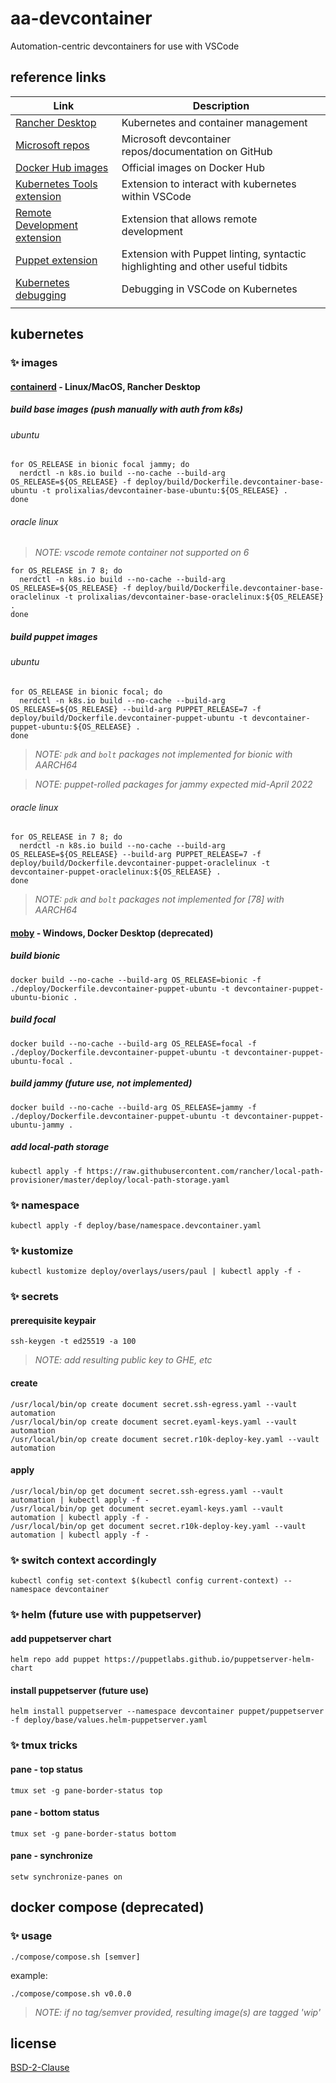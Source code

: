 # aa-devcontainer
Automation-centric devcontainers for use with VSCode
## reference links

| Link | Description |
| ----------- | ----------- |
| [Rancher Desktop](https://rancherdesktop.io)| Kubernetes and container management |
| [Microsoft repos](https://github.com/microsoft/vscode-dev-containers) | Microsoft devcontainer repos/documentation on GitHub |
| [Docker Hub images](https://hub.docker.com/_/microsoft-vscode-devcontainers) | Official images on Docker Hub |
| [Kubernetes Tools extension](https://marketplace.visualstudio.com/items?itemName=ms-kubernetes-tools.vscode-kubernetes-tools) | Extension to interact with kubernetes within VSCode |
| [Remote Development extension](https://marketplace.visualstudio.com/items?itemName=ms-vscode-remote.vscode-remote-extensionpack) | Extension that allows remote development |
| [Puppet extension](https://marketplace.visualstudio.com/items?itemName=puppet.puppet-vscode) | Extension with Puppet linting, syntactic highlighting and other useful tidbits |
| [Kubernetes debugging](https://github.com/Azure/vscode-kubernetes-tools/blob/master/debug-on-kubernetes.md) | Debugging in VSCode on Kubernetes |
| []() | |

## kubernetes
### :sparkles: images
#### [containerd](https://containerd.io) - Linux/MacOS, Rancher Desktop
##### build base images (push manually with auth from k8s)
###### ubuntu
```shell
for OS_RELEASE in bionic focal jammy; do
  nerdctl -n k8s.io build --no-cache --build-arg OS_RELEASE=${OS_RELEASE} -f deploy/build/Dockerfile.devcontainer-base-ubuntu -t prolixalias/devcontainer-base-ubuntu:${OS_RELEASE} .
done
```
###### oracle linux
  > *NOTE: vscode remote container not supported on 6*
```shell
for OS_RELEASE in 7 8; do
  nerdctl -n k8s.io build --no-cache --build-arg OS_RELEASE=${OS_RELEASE} -f deploy/build/Dockerfile.devcontainer-base-oraclelinux -t prolixalias/devcontainer-base-oraclelinux:${OS_RELEASE} .
done
```
##### build puppet images
###### ubuntu
```shell
for OS_RELEASE in bionic focal; do
  nerdctl -n k8s.io build --no-cache --build-arg OS_RELEASE=${OS_RELEASE} --build-arg PUPPET_RELEASE=7 -f deploy/build/Dockerfile.devcontainer-puppet-ubuntu -t devcontainer-puppet-ubuntu:${OS_RELEASE} .
done
```
  > *NOTE: `pdk` and `bolt` packages not implemented for bionic with AARCH64*

  > *NOTE: puppet-rolled packages for jammy expected mid-April 2022*
###### oracle linux
```shell
for OS_RELEASE in 7 8; do
  nerdctl -n k8s.io build --no-cache --build-arg OS_RELEASE=${OS_RELEASE} --build-arg PUPPET_RELEASE=7 -f deploy/build/Dockerfile.devcontainer-puppet-oraclelinux -t devcontainer-puppet-oraclelinux:${OS_RELEASE} .
done
```
  > *NOTE: `pdk` and `bolt` packages not implemented for [78] with AARCH64*
#### [moby](https://mobyproject.org) - Windows, Docker Desktop (deprecated)
##### build bionic
```shell
docker build --no-cache --build-arg OS_RELEASE=bionic -f ./deploy/Dockerfile.devcontainer-puppet-ubuntu -t devcontainer-puppet-ubuntu-bionic .
```
##### build focal
```shell
docker build --no-cache --build-arg OS_RELEASE=focal -f ./deploy/Dockerfile.devcontainer-puppet-ubuntu -t devcontainer-puppet-ubuntu-focal .
```
##### build jammy (future use, not implemented)
```shell
docker build --no-cache --build-arg OS_RELEASE=jammy -f ./deploy/Dockerfile.devcontainer-puppet-ubuntu -t devcontainer-puppet-ubuntu-jammy .
```
##### add local-path storage
```shell
kubectl apply -f https://raw.githubusercontent.com/rancher/local-path-provisioner/master/deploy/local-path-storage.yaml
```
### :sparkles: namespace
```shell
kubectl apply -f deploy/base/namespace.devcontainer.yaml
```
### :sparkles: kustomize
```shell
kubectl kustomize deploy/overlays/users/paul | kubectl apply -f -
```
### :sparkles: secrets
#### prerequisite keypair
```shell
ssh-keygen -t ed25519 -a 100
```
> *NOTE: add resulting public key to GHE, etc*
#### create
```shell
/usr/local/bin/op create document secret.ssh-egress.yaml --vault automation
/usr/local/bin/op create document secret.eyaml-keys.yaml --vault automation
/usr/local/bin/op create document secret.r10k-deploy-key.yaml --vault automation
```
#### apply
```shell
/usr/local/bin/op get document secret.ssh-egress.yaml --vault automation | kubectl apply -f -
/usr/local/bin/op get document secret.eyaml-keys.yaml --vault automation | kubectl apply -f -
/usr/local/bin/op get document secret.r10k-deploy-key.yaml --vault automation | kubectl apply -f -
```
### :sparkles: switch context accordingly
```shell
kubectl config set-context $(kubectl config current-context) --namespace devcontainer
```
### :sparkles: helm (future use with puppetserver)
#### add puppetserver chart
```shell
helm repo add puppet https://puppetlabs.github.io/puppetserver-helm-chart
```
#### install puppetserver (future use)
```shell
helm install puppetserver --namespace devcontainer puppet/puppetserver -f deploy/base/values.helm-puppetserver.yaml
```
### :sparkles: tmux tricks
#### pane - top status
```shell
tmux set -g pane-border-status top
```
#### pane - bottom status
```shell
tmux set -g pane-border-status bottom
```
#### pane - synchronize
```shell
setw synchronize-panes on
```
## docker compose (deprecated)
### :sparkles: usage
`./compose/compose.sh [semver]`

example:
```shell
./compose/compose.sh v0.0.0
```
> *NOTE: if no tag/semver provided, resulting image(s) are tagged 'wip'*
## license
[BSD-2-Clause](https://opensource.org/licenses/BSD-2-Clause)
